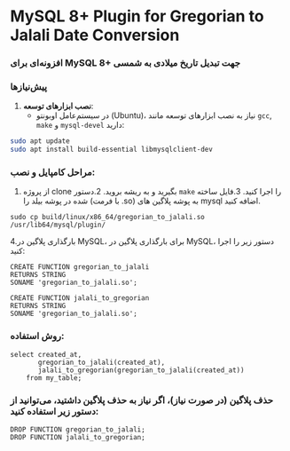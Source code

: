 # MySQL 8+ Plugin for Gregorian to Jalali Date Conversion
### افزونه‌ای برای MySQL 8+ جهت تبدیل تاریخ میلادی به شمسی


### پیش‌نیازها

1. **نصب ابزارهای توسعه**:
   - در سیستم‌عامل اوبونتو (Ubuntu)، نیاز به نصب ابزارهای توسعه مانند `gcc`, `make` و `mysql-devel` دارید:
```bash
sudo apt update
sudo apt install build-essential libmysqlclient-dev
```

### مراحل کامپایل و نصب:

1. از پروژه clone بگیرید و به ریشه بروید.
2.دستور ```make``` را اجرا کنید.
3.فایل ساخته شده در پوشه بیلد را  (با فرمت .so) به پوشه پلاگین های mysql اضافه کنید.
```
sudo cp build/linux/x86_64/gregorian_to_jalali.so /usr/lib64/mysql/plugin/
```

4.بارگذاری پلاگین در MySQL، برای بارگذاری پلاگین در MySQL، دستور زیر را اجرا کنید:
```
CREATE FUNCTION gregorian_to_jalali
RETURNS STRING
SONAME 'gregorian_to_jalali.so';

CREATE FUNCTION jalali_to_gregorian
RETURNS STRING
SONAME 'gregorian_to_jalali.so';
```

### روش استفاده:
```
select created_at,
       gregorian_to_jalali(created_at),
       jalali_to_gregorian(gregorian_to_jalali(created_at))
    from my_table;
```

### حذف پلاگین (در صورت نیاز)، اگر نیاز به حذف پلاگین داشتید، می‌توانید از دستور زیر استفاده کنید:
```
DROP FUNCTION gregorian_to_jalali;
DROP FUNCTION jalali_to_gregorian;
```
